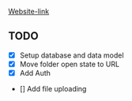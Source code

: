 [Website-link](https://cldrive.netlify.app/)

## TODO

- [x] Setup database and data model
- [x] Move folder open state to URL
- [x] Add Auth
- [] Add file uploading
